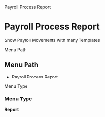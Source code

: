 
Payroll Process Report
# Payroll Process Report


Show Payroll Movements with many Templates

Menu Path
## Menu Path



- Payroll Process Report

Menu Type
### Menu Type

**Report**

